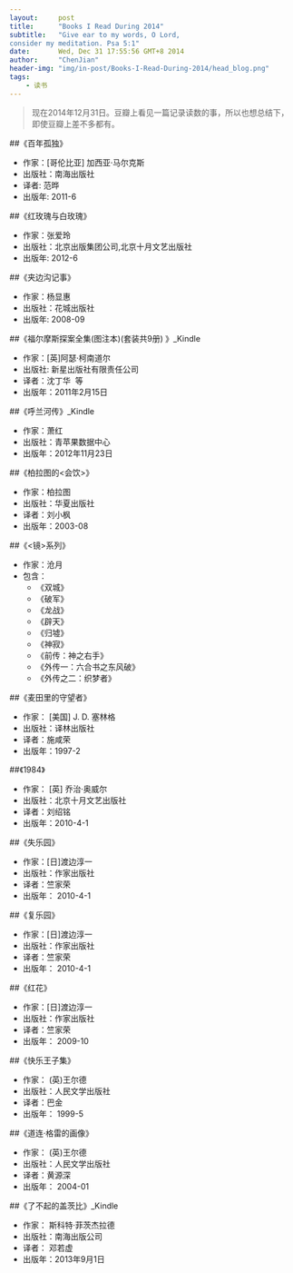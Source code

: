```yaml
---
layout:     post
title:      "Books I Read During 2014"
subtitle:   "Give ear to my words, O Lord,
consider my meditation. Psa 5:1"
date:       Wed, Dec 31 17:55:56 GMT+8 2014
author:     "ChenJian"
header-img: "img/in-post/Books-I-Read-During-2014/head_blog.png"
tags:
    - 读书
---
```


> 现在2014年12月31日。豆瓣上看见一篇记录读数的事，所以也想总结下，即使豆瓣上差不多都有。##《百年孤独》- 作家：[哥伦比亚] 加西亚·马尔克斯 - 出版社：南海出版社- 译者: 范晔 - 出版年: 2011-6##《红玫瑰与白玫瑰》- 作家：张爱玲- 出版社：北京出版集团公司,北京十月文艺出版社- 出版年: 2012-6##《夹边沟记事》 - 作家：杨显惠- 出版社：花城出版社- 出版年: 2008-09##《福尔摩斯探案全集(图注本)(套装共9册) 》_Kindle- 作家：[英]阿瑟·柯南道尔 - 出版社: 新星出版社有限责任公司- 译者：沈丁华  等- 出版年：2011年2月15日##《呼兰河传》_Kindle- 作家：萧红- 出版社：青苹果数据中心- 出版年：2012年11月23日##《柏拉图的<会饮>》- 作家：柏拉图- 出版社：华夏出版社- 译者：刘小枫- 出版年：2003-08##《<镜>系列》- 作家：沧月- 包含：
	- 《双城》
	- 《破军》
	- 《龙战》
	- 《辟天》
	- 《归墟》
	- 《神寂》
	- 《前传：神之右手》
	- 《外传一：六合书之东风破》
	- 《外传之二：织梦者》##《麦田里的守望者》- 作家： [美国] J. D. 塞林格- 出版社：译林出版社- 译者：施咸荣 - 出版年：1997-2##《1984》- 作家： [英] 乔治·奥威尔 - 出版社：北京十月文艺出版社- 译者：刘绍铭  - 出版年：2010-4-1##《失乐园》- 作家：[日]渡边淳一   - 出版社：作家出版社- 译者：竺家荣   - 出版年： 2010-4-1##《复乐园》- 作家：[日]渡边淳一   - 出版社：作家出版社- 译者：竺家荣   - 出版年： 2010-4-1##《红花》
- 作家：[日]渡边淳一   - 出版社：作家出版社- 译者：竺家荣   - 出版年： 2009-10##《快乐王子集》- 作家： (英)王尔德    - 出版社：人民文学出版社- 译者：巴金  - 出版年： 1999-5##《道连·格雷的画像》- 作家： (英)王尔德    - 出版社：人民文学出版社- 译者：黄源深  - 出版年： 2004-01##《了不起的盖茨比》_Kindle- 作家： 斯科特·菲茨杰拉德- 出版社：南海出版公司- 译者： 邓若虚 - 出版年：2013年9月1日